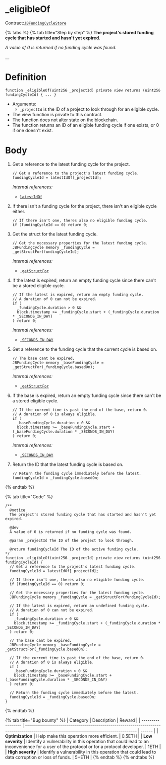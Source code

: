 # \_eligibleOf

Contract:[`JBFundingCycleStore`](../)​

{% tabs %}
{% tab title="Step by step" %}
**The project's stored funding cycle that has started and hasn't yet expired.**

_A value of 0 is returned if no funding cycle was found._

\_\_

# Definition

```solidity
function _eligibleOf(uint256 _projectId) private view returns (uint256 fundingCycleId) { ... } 
```

* Arguments:
  * `_projectId` is the ID of a project to look through for an eligible cycle.
* The view function is private to this contract.
* The function does not alter state on the blockchain.
* The function returns an ID of an eligible funding cycle if one exists, or 0 if one doesn't exist.

# Body

1.  Get a reference to the latest funding cycle for the project.

    ```solidity
    // Get a reference to the project's latest funding cycle.
    fundingCycleId = latestIdOf[_projectId];
    ```

    _Internal references:_

    * [`latestIdOf`](../properties/latestidof.md)
2.  If there isn't a funding cycle for the project, there isn't an eligible cycle either.

    ```solidity
    // If there isn't one, theres also no eligible funding cycle.
    if (fundingCycleId == 0) return 0;
    ```
3.  Get the struct for the latest funding cycle.

    ```solidity
    // Get the necessary properties for the latest funding cycle.
    JBFundingCycle memory _fundingCycle = _getStructFor(fundingCycleId);
    ```

    _Internal references:_

    * [`_getStructFor`](\_getstructfor.md)
4.  If the latest is expired, return an empty funding cycle since there can't be a stored eligible cycle.

    ```solidity
    // If the latest is expired, return an empty funding cycle.
    // A duration of 0 can not be expired.
    if (
      _fundingCycle.duration > 0 &&
      block.timestamp >= _fundingCycle.start + (_fundingCycle.duration * _SECONDS_IN_DAY)
    ) return 0;
    ```

    _Internal references:_

    * [`_SECONDS_IN_DAY`](../properties/_seconds\_in\_day.md)
5.  Get a reference to the funding cycle that the current cycle is based on.

    ```solidity
    // The base cant be expired.
    JBFundingCycle memory _baseFundingCycle = _getStructFor(_fundingCycle.basedOn);
    ```

    _Internal references:_

    * [`_getStructFor`](\_getstructfor.md)
6.  If the base is expired, return an empty funding cycle since there can't be a stored eligible cycle.

    ```solidity
    // If the current time is past the end of the base, return 0.
    // A duration of 0 is always eligible.
    if (
      _baseFundingCycle.duration > 0 &&
      block.timestamp >= _baseFundingCycle.start + (_baseFundingCycle.duration * _SECONDS_IN_DAY)
    ) return 0;
    ```

    _Internal references:_

    * [`_SECONDS_IN_DAY`](../properties/_seconds\_in\_day.md)
7.  Return the ID that the latest funding cycle is based on.

    ```solidity
    // Return the funding cycle immediately before the latest.
    fundingCycleId = _fundingCycle.basedOn;
    ```
{% endtab %}

{% tab title="Code" %}
```solidity
/**
  @notice 
  The project's stored funding cycle that has started and hasn't yet expired.
  
  @dev
  A value of 0 is returned if no funding cycle was found.
  
  @param _projectId The ID of the project to look through.

  @return fundingCycleId The ID of the active funding cycle.
*/
function _eligibleOf(uint256 _projectId) private view returns (uint256 fundingCycleId) {
  // Get a reference to the project's latest funding cycle.
  fundingCycleId = latestIdOf[_projectId];

  // If there isn't one, theres also no eligible funding cycle.
  if (fundingCycleId == 0) return 0;

  // Get the necessary properties for the latest funding cycle.
  JBFundingCycle memory _fundingCycle = _getStructFor(fundingCycleId);

  // If the latest is expired, return an undefined funding cycle.
  // A duration of 0 can not be expired.
  if (
    _fundingCycle.duration > 0 &&
    block.timestamp >= _fundingCycle.start + (_fundingCycle.duration * _SECONDS_IN_DAY)
  ) return 0;

  // The base cant be expired.
  JBFundingCycle memory _baseFundingCycle = _getStructFor(_fundingCycle.basedOn);

  // If the current time is past the end of the base, return 0.
  // A duration of 0 is always eligible.
  if (
    _baseFundingCycle.duration > 0 &&
    block.timestamp >= _baseFundingCycle.start + (_baseFundingCycle.duration * _SECONDS_IN_DAY)
  ) return 0;

  // Return the funding cycle immediately before the latest.
  fundingCycleId = _fundingCycle.basedOn;
}
```
{% endtab %}

{% tab title="Bug bounty" %}
| Category          | Description                                                                                                                            | Reward |
| ----------------- | -------------------------------------------------------------------------------------------------------------------------------------- | ------ |
| **Optimization**  | Help make this operation more efficient.                                                                                               | 0.5ETH |
| **Low severity**  | Identify a vulnerability in this operation that could lead to an inconvenience for a user of the protocol or for a protocol developer. | 1ETH   |
| **High severity** | Identify a vulnerability in this operation that could lead to data corruption or loss of funds.                                        | 5+ETH  |
{% endtab %}
{% endtabs %}
